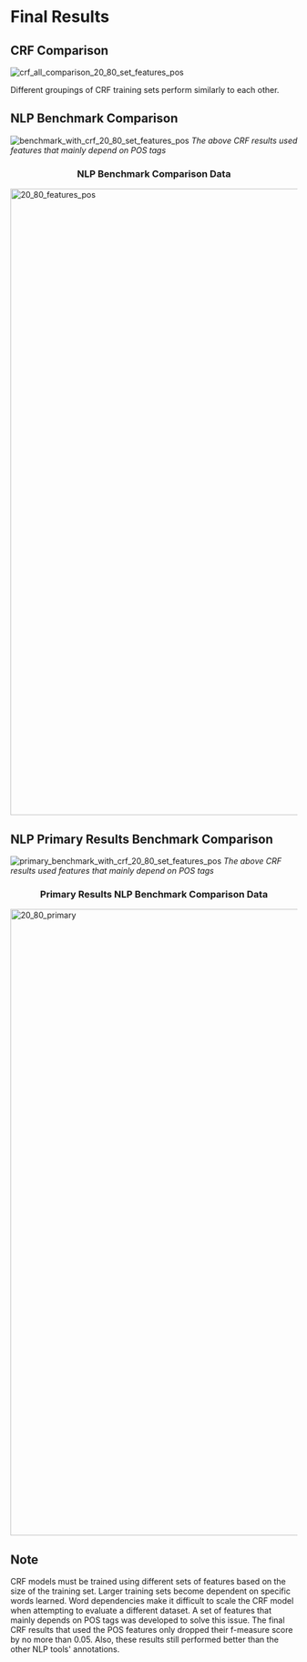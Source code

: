 # Final Results 
## CRF Comparison
![crf_all_comparison_20_80_set_features_pos](https://user-images.githubusercontent.com/71148152/185637515-7a00e128-e8f2-4d29-a0bb-2fbfd22d5227.png)

Different groupings of CRF training sets perform similarly to each other. 

## NLP Benchmark Comparison
![benchmark_with_crf_20_80_set_features_pos](https://user-images.githubusercontent.com/71148152/185641370-6354b65f-a2c4-49f0-a6ba-d85507668a5f.png)
*The above CRF results used features that mainly depend on POS tags*

<h3 align="center" > <strong>  NLP Benchmark Comparison Data </strong> </h3> 
<img width="1100" alt="20_80_features_pos" src="https://user-images.githubusercontent.com/71148152/185648983-f6f14e07-8cab-4fe3-b16d-983f23e71d46.png">
   
## NLP Primary Results Benchmark Comparison
![primary_benchmark_with_crf_20_80_set_features_pos](https://user-images.githubusercontent.com/71148152/185641510-cbe88c8a-71b5-4b17-a0c1-77963824f8f1.png)
*The above CRF results used features that mainly depend on POS tags*

<h3 align="center" > <strong>  Primary Results NLP Benchmark Comparison Data </strong> </h3> 
<img width="1100" alt="20_80_primary" src="https://user-images.githubusercontent.com/71148152/185653102-cd683339-c1ef-4bfc-b22a-3aae9200aba1.png">

## Note
CRF models must be trained using different sets of features based on the size of the training set. Larger training sets become dependent on specific words learned. Word dependencies make it difficult to scale the CRF model when attempting to evaluate a different dataset. A set of features that mainly depends on POS tags was developed to solve this issue. The final CRF results that used the POS features only dropped their f-measure score by no more than 0.05. Also, these results still performed better than the other NLP tools' annotations. 
